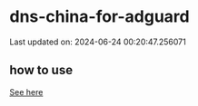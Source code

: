 # dns-china-for-adguard

Last updated on: 2024-06-24 00:20:47.256071

## how to use

[See here](https://github.com/AdguardTeam/AdGuardHome/wiki/Configuration#upstreams-from-file)